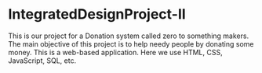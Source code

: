 # IntegratedDesignProject-II
This is our project for a Donation system called zero to something makers. The main objective of this project is to help needy people by donating some money. This is a web-based application. Here we use HTML, CSS, JavaScript, SQL, etc.
